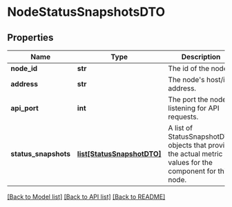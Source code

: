 # NodeStatusSnapshotsDTO

## Properties
Name | Type | Description | Notes
------------ | ------------- | ------------- | -------------
**node_id** | **str** | The id of the node. | [optional] 
**address** | **str** | The node&#39;s host/ip address. | [optional] 
**api_port** | **int** | The port the node is listening for API requests. | [optional] 
**status_snapshots** | [**list[StatusSnapshotDTO]**](StatusSnapshotDTO.md) | A list of StatusSnapshotDTO objects that provide the actual metric values for the component for this node. | [optional] 

[[Back to Model list]](../nifiDocs.md#documentation-for-models) [[Back to API list]](../nifiDocs.md#documentation-for-api-endpoints) [[Back to README]](../nifiDocs.md)


